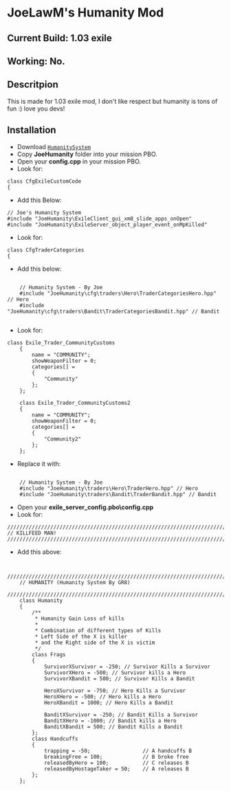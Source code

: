 JoeLawM's Humanity Mod
=============
Current Build: 1.03 exile
--------------------------
Working: No.
--------------------------
Descritpion
--------------------------
This is made for 1.03 exile mod, I don't like respect but humanity is tons of fun :) love you devs! 

Installation
--------------------------

* Download [`HumanitySystem`](https://github.com/)
* Copy **JoeHumanity** folder into your mission PBO.
* Open your **config.cpp** in your mission PBO.
* Look for:
```
class CfgExileCustomCode 
{
```
* Add this Below:
```
// Joe's Humanity System
#include "JoeHumanity\ExileClient_gui_xm8_slide_apps_onOpen"
#include "JoeHumanity\ExileServer_object_player_event_onMpKilled"
```
* Look for:
```
class CfgTraderCategories 
{
```
* Add this below:
```
	
	// Humanity System - By Joe
	#include "JoeHumanity\cfg\traders\Hero\TraderCategoriesHero.hpp" // Hero 
	#include "JoeHumanity\cfg\traders\Bandit\TraderCategoriesBandit.hpp" // Bandit


```
* Look for:
```
class Exile_Trader_CommunityCustoms
	{
		name = "COMMUNITY";
		showWeaponFilter = 0;
		categories[] = 
		{
			"Community"
		};
	};

	class Exile_Trader_CommunityCustoms2
	{
		name = "COMMUNITY";
		showWeaponFilter = 0;
		categories[] = 
		{
			"Community2"
		};
	};
```
* Replace it with:
```

	// Humanity System - By Joe
	#include "JoeHumanity\traders\Hero\TraderHero.hpp" // Hero 
	#include "JoeHumanity\traders\Bandit\TraderBandit.hpp" // Bandit 

```
* Open your **exile_server_config.pbo\config.cpp**
* Look for:
```
///////////////////////////////////////////////////////////////////////
// KILLFEED MAN!
///////////////////////////////////////////////////////////////////////
```
* Add this above:
```
	
	///////////////////////////////////////////////////////////////////////
	// HUMANITY (Humanity System By GR8)
	///////////////////////////////////////////////////////////////////////
	class Humanity
	{
		/**
		 * Humanity Gain Loss of kills
		 *
		 * Combination of different types of Kills
		 * Left Side of the X is killer
		 * and the Right side of the X is victim
		 */
		class Frags
		{
			SurvivorXSurvivor = -250; // Survivor Kills a Survivor
			SurvivorXHero = -500; // Survivor kills a Hero
			SurvivorXBandit = 500; // Survivor Kills a Bandit

			HeroXSurvivor = -750; // Hero Kills a Survivor
			HeroXHero = -500; // Hero kills a Hero
			HeroXBandit = 1000; // Hero Kills a Bandit

			BanditXSurvivor = -250; // Bandit Kills a Survivor
			BanditXHero = -1000; // Bandit kills a Hero
			BanditXBandit = 500; // Bandit Kills a Bandit
		};
		class Handcuffs 
		{
			trapping = -50;					// A handcuffs B
			breakingFree = 100; 			// B broke free
			releasedByHero = 100; 			// C releases B
			releasedByHostageTaker = 50; 	// A releases B	
		};
	};
